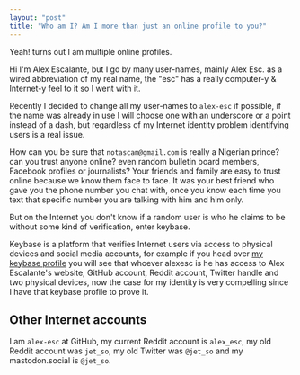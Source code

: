 ```yaml
---
layout: "post"
title: "Who am I? Am I more than just an online profile to you?"
---
```


Yeah! turns out I am multiple online profiles.

Hi I'm Alex Escalante, but I go by many user-names, mainly Alex Esc. as a wired abbreviation of my real name, the "esc" has a really computer-y & Internet-y feel to it so I went with it.

Recently I decided to change all my user-names to `alex-esc` if possible, if the name was already in use I will choose one with an underscore or a point instead of a dash, but regardless of my Internet identity problem identifying users is a real issue.

How can you be sure that `notascam@gmail.com` is really a Nigerian prince? can you trust anyone online? even random bulletin board members, Facebook profiles or journalists? Your friends and family are easy to trust online because we know them face to face. It was your best friend who gave you the phone number you chat with, once you know each time you text that specific number you are talking with him and him only.

But on the Internet you don't know if a random user is who he claims to be without some kind of verification, enter keybase.

Keybase is a platform that verifies Internet users via access to physical devices and social media accounts, for example if you head over [my keybase profile][kb] you will see that whoever alexesc is he has access to Alex Escalante's website, GitHub account, Reddit account, Twitter handle and two physical devices, now the case for my identity is very compelling since I have that keybase profile to prove it.


## Other Internet accounts

I am `alex-esc` at GitHub, my current Reddit account is `alex_esc`, my old Reddit account was `jet_so`, my old Twitter was `@jet_so` and my mastodon.social is `@jet_so`.

[kb]: https://keybase.io/alexesc